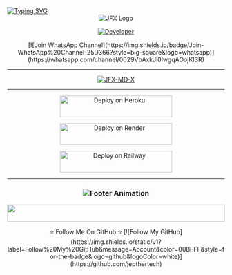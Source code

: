 <a href="https://git.io/typing-svg">
  <img src="https://readme-typing-svg.demolab.com?font=Black+Ops+One&size=100&pause=1000&color=008000&center=true&width=1000&height=200&lines=JFX+MD-X+BOT" alt="Typing SVG" />
</a>

<div align="center">
  <img src='https://files.catbox.moe/z62ts0.jpg' alt="JFX Logo" />
</div>

<p align="center">
  <a href="https://github.com/jepthertech">
    <img title="Developer" src="https://img.shields.io/badge/Author-JEPHTER%20TECH-008000.svg?style=big-square&logo=github" />
  </a>
</p>

<div align="center">
  [![Join WhatsApp Channel](https://img.shields.io/badge/Join-WhatsApp%20Channel-25D366?style=big-square&logo=whatsapp)](https://whatsapp.com/channel/0029VbAxkJl0lwgqAOojKI3R)
</div>

---

<p align='center'>
  <a href="https://github.com/jepthertech/JFX-MD-X/fork">
    <img title="JFX-MD-X" src="https://img.shields.io/badge/FORK-JFX%20MD-X-h?color=008000&style=for-the-badge&logo=github" />
  </a>
</p>

---

<!-- Deploy Options -->
<p align="center">
  <a href="https://dashboard.heroku.com/new?template=https://github.com/jepthertech/JFX-MD-X">
    <img title="Deploy on Heroku" src="https://img.shields.io/badge/🚀_DEPLOY_ON_HEROKU-000000?style=for-the-badge&logo=heroku&logoColor=white&color=purple" width="260" height="50" />
  </a>
</p>

<p align="center">
  <a href="https://render.com">
    <img title="Deploy on Render" src="https://img.shields.io/badge/🚀_DEPLOY_ON_RENDER-000000?style=for-the-badge&logo=render&logoColor=white&color=61DAFB" width="260" height="50" />
  </a>
</p>

<p align="center">
  <a href="https://railway.app?referralCode=AqkNn4">
    <img title="Deploy on Railway" src="https://img.shields.io/badge/🚀_DEPLOY_ON_RAILWAY-000000?style=for-the-badge&logo=railway&logoColor=red&color=purple" width="260" height="50" />
  </a>
</p>

---

<h3 align="center">
  <img src="https://readme-typing-svg.herokuapp.com?font=Fira+Code&size=20&duration=3000&color=00FF00&background=000000&center=true&vCenter=true&width=600&lines=🔥+JFX+MD-X+by+JEPHTER+TECH;⚡+Fast+Smart+Powerful+WhatsApp+Bot" alt="Footer Animation">
</h3>

<p align="center">
  <img src="https://i.imgur.com/dBaSKWF.gif" height="40" width="100%">
</p>

<p align="center">
  ⭐ Follow Me On GitHub ⭐  
  [![Follow My GitHub](https://img.shields.io/static/v1?label=Follow%20My%20GitHub&message=Account&color=00BFFF&style=for-the-badge&logo=github&logoColor=white)](https://github.com/jepthertech)
</p>
